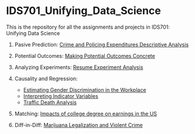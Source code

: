 # IDS701_Unifying_Data_Science
This is the repository for all the assignments and projects in IDS701: Unifying Data Science

1. Pasive Prediction: [Crime and Policing Expenditures Descriptive Analysis](https://github.com/YZhu0225/IDS701_Unifying_Data_Science/tree/main/Pasive%20Prediction)

2. Potential Outcomes: [Making Potential Outcomes Concrete](https://github.com/YZhu0225/IDS701_Unifying_Data_Science/tree/main/Potential%20Outcomes)

3. Analyzing Experiments: [Resume Experiment Analysis](https://github.com/YZhu0225/IDS701_Unifying_Data_Science/tree/main/Analyzing%20Experiments)

4. Causality and Regression: 
    - [Estimating Gender Discrimination in the Workplace](https://github.com/YZhu0225/IDS701_Unifying_Data_Science/tree/main/Causality%20and%20Regression)
    - [Interpreting Indicator Variables](https://github.com/YZhu0225/IDS701_Unifying_Data_Science/tree/main/Causality%20and%20Regression)
    - [Traffic Death Analysis](https://github.com/YZhu0225/IDS701_Unifying_Data_Science/tree/main/Causality%20and%20Regression)

5. Matching: [Impacts of college degree on earnings in the US](https://github.com/YZhu0225/IDS701_Unifying_Data_Science/tree/main/Matching)

6. Diff-in-Diff: [Marijuana Legalization and Violent Crime](https://github.com/YZhu0225/IDS701_Unifying_Data_Science/tree/main/Diff-in-diff)
